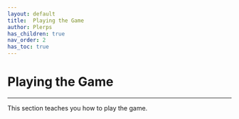 ```yaml
---
layout: default
title:  Playing the Game
author: Plerps
has_children: true
nav_order: 2
has_toc: true
---
```


# Playing the Game

---

This section teaches you how to play the game.


